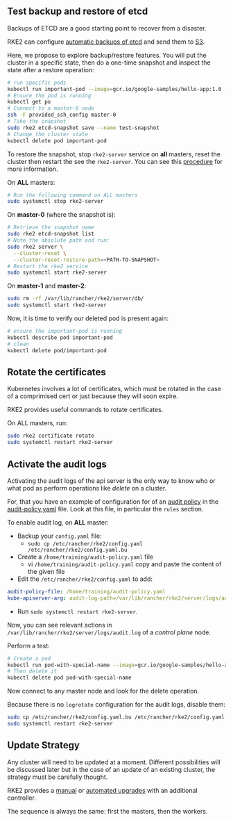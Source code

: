 ## Test backup and restore of etcd

Backups of ETCD are a good starting point to recover from a disaster.

RKE2 can configure [automatic backups of etcd](https://docs.rke2.io/backup_restore#options) and send them to [S3](https://docs.rke2.io/backup_restore#s3-compatible-api-support).

Here, we propose to explore backup/restore features. You will put the cluster in a specific state, then do a one-time snapshot and inspect the state after a restore operation:

```sh
# run specific pods
kubectl run important-pod --image=gcr.io/google-samples/hello-app:1.0 --port=8080
# Ensure the pod is running
kubectl get po
# Connect to a master-0 node
ssh -F provided_ssh_config master-0
# Take the snapshot
sudo rke2 etcd-snapshot save --name test-snapshot
# Change the cluster state
kubectl delete pod important-pod
```

To restore the snapshot, stop `rke2-server` service on **all** masters, reset the cluster then restart the see the `rke2-server`. You can see this [procedure](https://docs.rke2.io/backup_restore#restoring-a-snapshot-to-existing-nodes) for more information.

On **ALL** masters:

```sh
# Run the following command on ALL masters
sudo systemctl stop rke2-server
```

On **master-0** (where the snapshot is):

```sh
# Retrieve the snapshot name
sudo rke2 etcd-snapshot list
# Note the absolute path and run:
sudo rke2 server \
  --cluster-reset \
  --cluster-reset-restore-path=<PATH-TO-SNAPSHOT>
# Restart the rke2 service
sudo systemctl start rke2-server
```

On **master-1** and **master-2**:

```sh
sudo rm -rf /var/lib/rancher/rke2/server/db/
sudo systemctl start rke2-server
```

Now, it is time to verify our deleted pod is present again:

```sh
# ensure the important-pod is running
kubectl describe pod important-pod
# clean 
kubectl delete pod/important-pod
```

## Rotate the certificates

Kubernetes involves a lot of certificates, which must be rotated in the case of a comprimised cert or just because they will soon expire.

RKE2 provides useful commands to rotate certificates.

On ALL masters, run:

```sh
sudo rke2 certificate rotate
sudo systemctl restart rke2-server 
```

## Activate the audit logs

Activating the audit logs of the api server is the only way to know who or what pod as perform operations like *delete* on a cluster.

For, that you have an example of configuration for of an [audit policy](https://kubernetes.io/docs/tasks/debug/debug-cluster/audit/#audit-policy) in the [audit-policy.yaml](./audit-policy.yaml) file. Look at this file, in particular the `rules` section.

To enable audit log, on **ALL** master:

* Backup your `config.yaml` file:
  * `sudo cp /etc/rancher/rke2/config.yaml /etc/rancher/rke2/config.yaml.bu`
* Create a `/home/training/audit-policy.yaml` file
  * vi `/home/training/audit-policy.yaml` copy and paste the content of the given file
* Edit the `/etc/rancher/rke2/config.yaml` to add:

```yaml
audit-policy-file: /home/training/audit-policy.yaml
kube-apiserver-arg: audit-log-path=/var/lib/rancher/rke2/server/logs/audit.log
```
* Run `sudo systemctl restart rke2-server`.

Now, you can see relevant actions in `/var/lib/rancher/rke2/server/logs/audit.log` of a *control plane* node.

Perform a test:

```sh
# Create a pod
kubectl run pod-with-special-name --image=gcr.io/google-samples/hello-app:1.0 --port=8080
# Then delete it
kubectl delete pod pod-with-special-name
```

Now connect to any master node and look for the delete operation.

Because there is no `logrotate` configuration for the audit logs, disable them:

```sh
sudo cp /etc/rancher/rke2/config.yaml.bu /etc/rancher/rke2/config.yaml
sudo systemctl restart rke2-server
```

## Update Strategy

Any cluster will need to be updated at a moment.
Different possibilities will be discussed later but in the case of an update of an existing cluster, the strategy must be carefully thought.

RKE2 provides a [manual](https://docs.rke2.io/upgrade/manual_upgrade) or [automated upgrades](https://docs.rke2.io/upgrade/automated_upgrade) with an additional controller.

The sequence is always the same: first the masters, then the workers.
